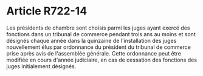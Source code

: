 # Article R722-14

Les présidents de chambre sont choisis parmi les juges ayant exercé des fonctions dans un tribunal de commerce pendant trois ans au moins et sont désignés chaque année dans la quinzaine de l'installation des juges nouvellement élus par ordonnance du président du tribunal de commerce prise après avis de l'assemblée générale. Cette ordonnance peut être modifiée en cours d'année judiciaire, en cas de cessation des fonctions des juges initialement désignés.
